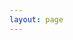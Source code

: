 ```yaml
---
layout: page
---
```


<script lang="ts" setup>
import { useData } from "vitepress";
import StorybookIFrame from "../.vitepress/components/StorybookIFrame.vue";

const { params } = useData();
</script>

<StorybookIFrame :component="params.name" />
